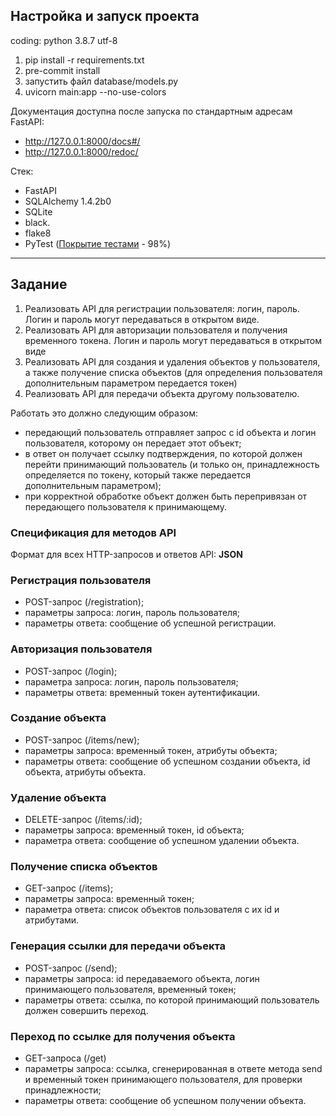 ## Настройка и запуск проекта
coding: python 3.8.7 utf-8  
1. pip install -r requirements.txt
2. pre-commit install
3. запустить файл database/models.py
4. uvicorn main:app --no-use-colors

Документация доступна после запуска по стандартным адресам FastAPI:  
- http://127.0.0.1:8000/docs#/
- http://127.0.0.1:8000/redoc/

Стек:
- FastAPI
- SQLAlchemy 1.4.2b0
- SQLite
- black.
- flake8
- PyTest ([Покрытие тестами](tests/htmlcov/index.html) - 98%)

---

## Задание
1. Реализовать API для регистрации пользователя: логин, пароль.  Логин и 
пароль могут передаваться в открытом виде.
2. Реализовать API для авторизации пользователя и получения 
временного токена.  Логин и пароль могут передаваться в открытом 
виде
3. Реализовать API для создания и удаления объектов у пользователя, а 
также получение списка объектов (для определения пользователя дополнительным параметром передается токен)
4. Реализовать API для передачи объекта другому пользователю.


Работать это должно следующим образом:  
- передающий пользователь отправляет запрос с id объекта и 
логин пользователя, которому он передает этот объект;  
- в ответ он получает ссылку подтверждения, по которой должен 
перейти принимающий пользователь (и только он, 
принадлежность определяется по токену, который также 
передается дополнительным параметром);
- при корректной обработке объект должен быть перепривязан от 
передающего пользователя к принимающему.


### Спецификация для методов API
Формат для всех HTTP-запросов и ответов API: **JSON**


### Регистрация пользователя 
- POST-запрос (/registration);
- параметры запроса: логин, пароль пользователя;
- параметры ответа: сообщение об успешной регистрации.


### Авторизация пользователя 
- POST-запрос (/login);
- параметра запроса: логин, пароль пользователя;
- параметры ответа: временный токен аутентификации.
  

### Создание объекта
- POST-запрос (/items/new);
- параметры запроса: временный токен, атрибуты объекта;
- параметры ответа: сообщение об успешном создании объекта, id
объекта, атрибуты объекта.


### Удаление объекта
- DELETE-запрос (/items/:id);
- параметры запроса: временный токен, id объекта;
- параметра ответа: сообщение об успешном удалении объекта.


### Получение списка объектов
- GET-запрос (/items);
- параметры запроса: временный токен;
- параметра ответа: список объектов пользователя с их id и атрибутами.


### Генерация ссылки для передачи объекта
- POST-запрос (/send);
- параметры запроса: id передаваемого объекта, логин принимающего 
пользователя, временный токен;
- параметры ответа: ссылка, по которой принимающий пользователь 
должен совершить переход.


### Переход по ссылке для получения объекта
- GET-запроса (/get)
- параметры запроса: ссылка, сгенерированная в ответе метода send и 
временный токен принимающего пользователя, для проверки 
принадлежности;
- параметры ответа: сообщение об успешном получении объекта.
